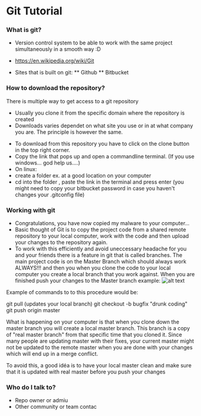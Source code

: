 # Git Tutorial #

### What is git? ###

* Version control system to be able to work with the same project simultaneously in a smooth way :D

* https://en.wikipedia.org/wiki/Git

* Sites that is built on git:
** Github
** Bitbucket

### How to download the repository? ###

There is multiple way to get access to a git repository
- Usually you clone it from the specific domain where the repository is created
- Downloads varies dependet on what site you use or in at what company you are. The principle is however the same.

* To download from this repository you have to click on the clone button in the top right corner.
* Copy the link that pops up and open a commandline terminal. (If you use windows... god help us....)
* On linux:
* create a folder ex. <gitTutorial> at a good location on your computer
* cd into the folder <gitTutorial>, paste the link in the terminal and press enter (you might need to copy your bitbucket password in case you haven't changes your .gitconfig file)

### Working with git ###

* Congratulations, you have now copied my malware to your computer...
* Basic thought of Git is to copy the project code from a shared remote repository to your local computer, work with the code and then upload your changes to the repository again.  
* To work with this efficiently and avoid uneccessary headache for you and your friends there is a feature in git that is called branches. The main project code is on the Master Branch which should always work ALWAYS!!! and then you when you clone the code to your local computer you create a local branch that you work against. When you are finished push your changes to the Master branch example:
![alt text](https://bitbucket.org/ScorpionPepper/git-tutorial/src/master/gitflow1.png)

Example of commands to to this procedure would be:

git pull (updates your local branch)
git checkout -b bugfix
"drunk coding"
git push origin master

What is happening on your computer is that when you clone down the master branch you will create a local master branch. This branch is a copy of "real master branch" from that specific time that you cloned it. Since many people are updating master with their fixes, your current master might not be updated to the remote master when you are done with your changes which will end up in a merge conflict.

To avoid this, a good idéa is to have your local master clean and make sure that it is updated with real master before you push your changes    

### Who do I talk to? ###
* Repo owner or admiu
* Other community or team contac